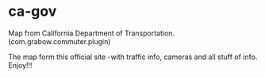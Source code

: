 # ca-gov
Map from California Department of Transportation. (com.grabow.commuter.plugin)

The map form this official site -with traffic info, cameras and all stuff of info. Enjoy!!!
